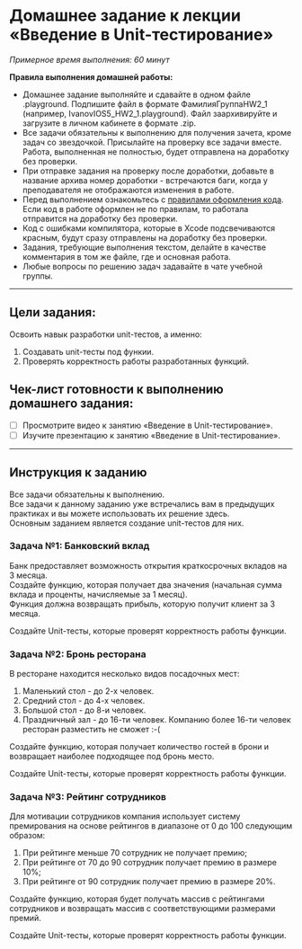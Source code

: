 # Домашнее задание к лекции «Введение в Unit-тестирование»

_Примерное время выполнения: 60 минут_

**Правила выполнения домашней работы:** 
* Домашнее задание выполняйте и сдавайте в одном файле .playground. Подпишите файл в формате ФамилияГруппаHW2_1 (например, IvanovIOS5_HW2_1.playground). Файл заархивируйте и загрузите в личном кабинете в формате .zip. 
* Все задачи обязательны к выполнению для получения зачета, кроме задач со звездочкой. Присылайте на проверку все задачи вместе. Работа, выполненная не полностью, будет отправлена на доработку без проверки.
* При отправке задания на проверку после доработки, добавьте в название архива номер доработки - встречаются баги, когда у преподавателя не отображаются изменения в работе.
* Перед выполнением ознакомьтесь с [правилами оформления кода](https://github.com/netology-code/bios-2-homeworks/blob/master/swift-code-syle-guide.md). Если код в работе оформлен не по правилам, то работала отправится на доработку без проверки.
* Код с ошибками компилятора, которые в Xcode подсвечиваются красным, будут сразу отправлены на доработку без проверки.
* Задания, требующие выполнения текстом, делайте в качестве комментария в том же файле, где и основная работа.
* Любые вопросы по решению задач задавайте в чате учебной группы.
_______
## Цели задания:

Освоить навык разработки unit-тестов, а именно:
1. Создавать unit-тесты под функии.
2. Проверять корректность работы разработанных функций.

## Чек-лист готовности к выполнению домашнего задания:

- [ ] Просмотрите видео к занятию «Введение в Unit-тестирование».
- [ ] Изучите презентацию к занятию «Введение в Unit-тестирование».

----------------------

## Инструкция к заданию
Все задачи обязательны к выполнению.  
Все задачи к данному заданию уже встречались вам в предыдущих практиках и вы можете использовать их решение здесь.  
Основным заданием является создание unit-тестов для них. 


### Задача №1: Банковский вклад

Банк предоставляет возможность открытия краткосрочных вкладов на 3 месяца.  
Создайте функцию, которая получает два значения (начальная сумма вклада и проценты, начисляемые за 1 месяц).  
Функция должна возвращать прибыль, которую получит клиент за 3 месяца.

Создайте Unit-тесты, которые проверят корректность работы функции.


### Задача №2: Бронь ресторана

В ресторане находится несколько видов посадочных мест:
1. Маленький стол - до 2-х человек.
2. Средний стол - до 4-х человек.
3. Большой стол - до 8-и человек.
4. Праздничный зал - до 16-ти человек.
Компанию более 16-ти человек ресторан разместить не сможет :-(

Создайте функцию, которая получает количество гостей в брони и возвращает наиболее подходящее под бронь место.  

Создайте Unit-тесты, которые проверят корректность работы функции.


### Задача №3: Рейтинг сотрудников

Для мотивации сотрудников компания использует систему премирования на основе рейтингов в диапазоне от 0 до 100 следующим образом:
1. При рейтинге меньше 70 сотрудник не получает премию;
2. При рейтинге от 70 до 90 сотрудник получает премию в размере 10%;
3. При рейтинге от 90 сотрудник получает премию в размере 20%.

Создайте функцию, которая будет получать массив с рейтингами сотрудников и возвращать массив с соответствующими размерами премий.

Создайте Unit-тесты, которые проверят корректность работы функции.
